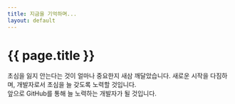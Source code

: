 ```yaml
---
title: 지금을 기억하며...
layout: default
---
```


# {{ page.title }}
초심을 잃지 안는다는 것이 얼마나 중요한지 새삼 깨달았습니다. 
새로운 시작을 다짐하며, 개발자로서 초심을 늘 갖도록 노력할 것입니다.  
앞으로 GitHub를 통해 늘 노력하는 개발자가 될 것입니다.  